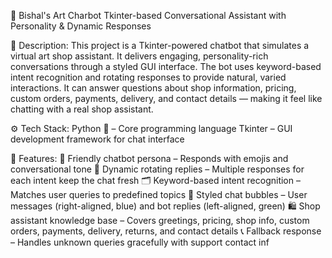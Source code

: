 🎨 Bishal's Art Charbot 
Tkinter-based Conversational Assistant with Personality & Dynamic Responses

📌 Description:
  This project is a Tkinter-powered chatbot that simulates a virtual art shop assistant. It delivers engaging, personality-rich conversations through a styled GUI interface. The bot uses keyword-based intent recognition and rotating responses to provide natural, varied interactions.
  It can answer questions about shop information, pricing, custom orders, payments, delivery, and contact details — making it feel like chatting with a real shop assistant.

⚙ Tech Stack:
  Python 🐍 – Core programming language
  Tkinter – GUI development framework for chat interface

🌟 Features:
  🤖 Friendly chatbot persona – Responds with emojis and conversational tone
  🔄 Dynamic rotating replies – Multiple responses for each intent keep the chat fresh
  🗂 Keyword-based intent recognition – Matches user queries to predefined topics
  💬 Styled chat bubbles – User messages (right-aligned, blue) and bot replies (left-aligned, green)
  🛍 Shop assistant knowledge base – Covers greetings, pricing, shop info, custom orders, payments, delivery, returns, and contact details
  📞 Fallback response – Handles unknown queries gracefully with support contact inf
  
